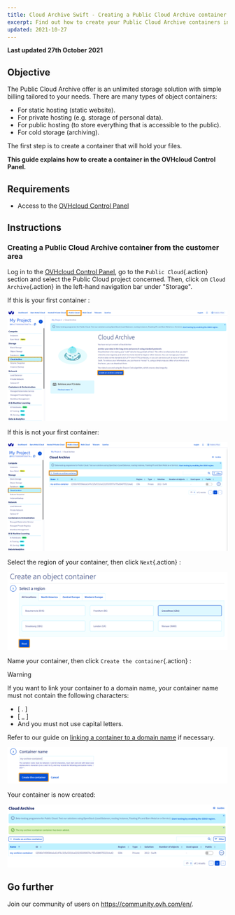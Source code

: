 ```yaml
---
title: Cloud Archive Swift - Creating a Public Cloud Archive container
excerpt: Find out how to create your Public Cloud Archive containers in the OVHcloud Control Panel
updated: 2021-10-27
---
```


**Last updated 27th October 2021**

## Objective

The Public Cloud Archive offer is an unlimited storage solution with simple billing tailored to your needs. There are many types of object containers:

- For static hosting (static website).
- For private hosting (e.g. storage of personal data).
- For public hosting (to store everything that is accessible to the public).
- For cold storage (archiving).

The first step is to create a container that will hold your files. 

**This guide explains how to create a container in the OVHcloud Control Panel.**

## Requirements

- Access to the [OVHcloud Control Panel](https://ca.ovh.com/auth/?action=gotomanager&from=https://www.ovh.com/asia/&ovhSubsidiary=asia)

## Instructions

### Creating a Public Cloud Archive container from the customer area

Log in to the [OVHcloud Control Panel](https://ca.ovh.com/auth/?action=gotomanager&from=https://www.ovh.com/asia/&ovhSubsidiary=asia), go to the `Public Cloud`{.action} section and select the Public Cloud project concerned. Then, click on `Cloud Archive`{.action} in the left-hand navigation bar under "Storage".

If this is your first container :

![pca dashboard](images/create-container-20211006094158312.png)

If this is not your first container:

![pca dashboard](images/create-container-20211006094851682.png)

Select the region of your container, then click `Next`{.action} :

![select a region](images/create-container-20211006094448923.png)

Name your container, then click `Create the container`{.action} :

> [!warning]
>
> If you want to link your container to a domain name, your container name must not contain the following characters:
>
> - [ . ]
> - [ _ ]
> - And you must not use capital letters.
>  
> Refer to our guide on [linking a container to a domain name](/pages/storage_and_backup/object_storage/pcs_link_domain) if necessary.
>

![container name](images/create-container-20211006094550334.png)

Your container is now created:

![container created](images/create-container-20211006094630754.png)

## Go further

Join our community of users on <https://community.ovh.com/en/>.
